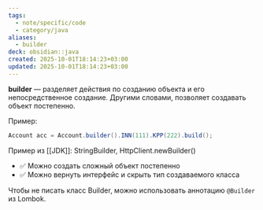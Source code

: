 ```yaml
---
tags:
  - note/specific/code
  - category/java
aliases:
  - builder
deck: obsidian::java
created: 2025-10-01T18:14:23+03:00
updated: 2025-10-01T18:14:23+03:00
---
```


**builder**
—
разделяет действия по созданию объекта и его непосредственное создание. Другими словами, позволяет создавать объект постепенно.

Пример:
```java
Account acc = Account.builder().INN(111).KPP(222).build();
```

Пример из [[JDK]]: StringBuilder, HttpClient.newBuilder()

- ✅ Можно создать сложный объект постепенно
- ✅ Можно вернуть интерфейс и скрыть тип создаваемого класса

Чтобы не писать класс Builder, можно использовать аннотацию `@Builder` из Lombok.
